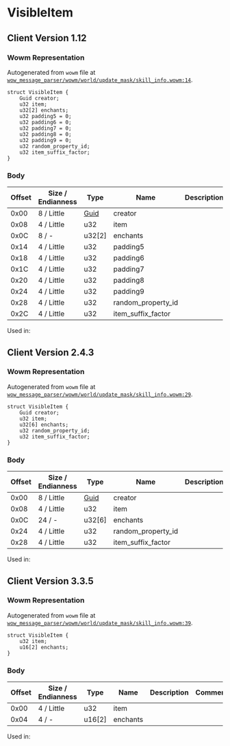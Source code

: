 # VisibleItem

## Client Version 1.12

### Wowm Representation

Autogenerated from `wowm` file at [`wow_message_parser/wowm/world/update_mask/skill_info.wowm:14`](https://github.com/gtker/wow_messages/tree/main/wow_message_parser/wowm/world/update_mask/skill_info.wowm#L14).
```rust,ignore
struct VisibleItem {
    Guid creator;
    u32 item;
    u32[2] enchants;
    u32 padding5 = 0;
    u32 padding6 = 0;
    u32 padding7 = 0;
    u32 padding8 = 0;
    u32 padding9 = 0;
    u32 random_property_id;
    u32 item_suffix_factor;
}
```
### Body

| Offset | Size / Endianness | Type | Name | Description | Comment |
| ------ | ----------------- | ---- | ---- | ----------- | ------- |
| 0x00 | 8 / Little | [Guid](../types/packed-guid.md) | creator |  |  |
| 0x08 | 4 / Little | u32 | item |  |  |
| 0x0C | 8 / - | u32[2] | enchants |  |  |
| 0x14 | 4 / Little | u32 | padding5 |  |  |
| 0x18 | 4 / Little | u32 | padding6 |  |  |
| 0x1C | 4 / Little | u32 | padding7 |  |  |
| 0x20 | 4 / Little | u32 | padding8 |  |  |
| 0x24 | 4 / Little | u32 | padding9 |  |  |
| 0x28 | 4 / Little | u32 | random_property_id |  |  |
| 0x2C | 4 / Little | u32 | item_suffix_factor |  |  |


Used in:

## Client Version 2.4.3

### Wowm Representation

Autogenerated from `wowm` file at [`wow_message_parser/wowm/world/update_mask/skill_info.wowm:29`](https://github.com/gtker/wow_messages/tree/main/wow_message_parser/wowm/world/update_mask/skill_info.wowm#L29).
```rust,ignore
struct VisibleItem {
    Guid creator;
    u32 item;
    u32[6] enchants;
    u32 random_property_id;
    u32 item_suffix_factor;
}
```
### Body

| Offset | Size / Endianness | Type | Name | Description | Comment |
| ------ | ----------------- | ---- | ---- | ----------- | ------- |
| 0x00 | 8 / Little | [Guid](../types/packed-guid.md) | creator |  |  |
| 0x08 | 4 / Little | u32 | item |  |  |
| 0x0C | 24 / - | u32[6] | enchants |  |  |
| 0x24 | 4 / Little | u32 | random_property_id |  |  |
| 0x28 | 4 / Little | u32 | item_suffix_factor |  |  |


Used in:

## Client Version 3.3.5

### Wowm Representation

Autogenerated from `wowm` file at [`wow_message_parser/wowm/world/update_mask/skill_info.wowm:39`](https://github.com/gtker/wow_messages/tree/main/wow_message_parser/wowm/world/update_mask/skill_info.wowm#L39).
```rust,ignore
struct VisibleItem {
    u32 item;
    u16[2] enchants;
}
```
### Body

| Offset | Size / Endianness | Type | Name | Description | Comment |
| ------ | ----------------- | ---- | ---- | ----------- | ------- |
| 0x00 | 4 / Little | u32 | item |  |  |
| 0x04 | 4 / - | u16[2] | enchants |  |  |


Used in:


